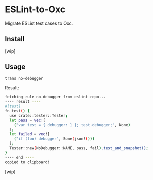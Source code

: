 # ESLint-to-Oxc

Migrate ESList test cases to Oxc.

## Install

[wip]

## Usage

```sh
trans no-debugger
```

Result:

```sh
fetching rule no-debugger from eslint repo...
---- result ----
#[test]
fn test() {
  use crate::tester::Tester;
  let pass = vec![
    ("var test = { debugger: 1 }; test.debugger;", None)
  ];
  let failed = vec![
    ("if (foo) debugger", Some(json!()))
  ];
  Tester::new(NoDebugger::NAME, pass, fail).test_and_snapshot();
}
---- end ----
copied to clipboard!
```

[wip]
